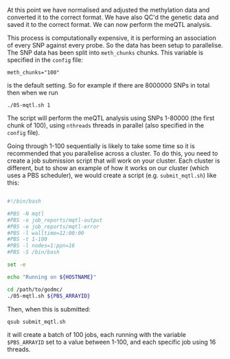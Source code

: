 At this point we have normalised and adjusted the methylation data and converted it to the correct format. We have also QC'd the genetic data and saved it to the correct format. We can now perform the meQTL analysis.

This process is computationally expensive, it is performing an association of every SNP against every probe. So the data has been setup to parallelise. The SNP data has been split into `meth_chunks` chunks. This variable is specified in the `config` file:

    meth_chunks="100"

is the default setting. So for example if there are 8000000 SNPs in total then when we run

    ./05-mqtl.sh 1

The script will perform the meQTL analysis using SNPs 1-80000 (the first chunk of 100), using `nthreads` threads in parallel (also specified in the `config` file). 

Going through 1-100 sequentially is likely to take some time so it is recommended that you parallelise across a cluster. To do this, you need to create a job submission script that will work on your cluster. Each cluster is different, but to show an example of how it works on our cluster (which uses a PBS scheduler), we would create a script (e.g. `submit_mqtl.sh`) like this:


```bash

#!/bin/bash

#PBS -N mqtl
#PBS -o job_reports/mqtl-output
#PBS -e job_reports/mqtl-error
#PBS -l walltime=12:00:00
#PBS -t 1-100
#PBS -l nodes=1:ppn=16
#PBS -S /bin/bash

set -e

echo "Running on ${HOSTNAME}"

cd /path/to/godmc/
./05-mqtl.sh ${PBS_ARRAYID}

```

Then, when this is submitted:

    qsub submit_mqtl.sh

it will create a batch of 100 jobs, each running with the variable `$PBS_ARRAYID` set to a value between 1-100, and each specific job using 16 threads. 
